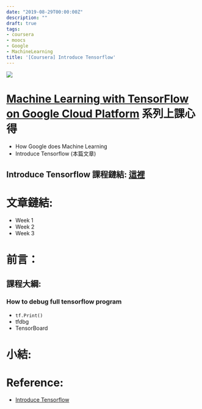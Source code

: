 ```yaml
---
date: "2019-08-29T00:00:00Z"
description: ""
draft: true
tags:
- coursera
- moocs
- Google
- MachineLearning
title: '[Coursera] Introduce Tensorflow'
---
```


![](../images/2019/ml-google.jpg)



# [Machine Learning with TensorFlow on Google Cloud Platform](https://www.coursera.org/specializations/machine-learning-tensorflow-gcp) 系列上課心得

- How Google does Machine Learning 
- Introduce Tensorflow (本篇文章)



## Introduce Tensorflow 課程鏈結:  [這裡](https://www.coursera.org/learn/intro-tensorflow/home/welcome)



# 文章鏈結:

- Week 1
- Week 2
- Week 3



# 前言：



## 課程大綱:





### How to debug full tensorflow program

- `tf.Print()`
- tfdbg
- TensorBoard



# 小結:





# Reference:

- [Introduce Tensorflow](https://www.coursera.org/learn/intro-tensorflow/home/welcome)

